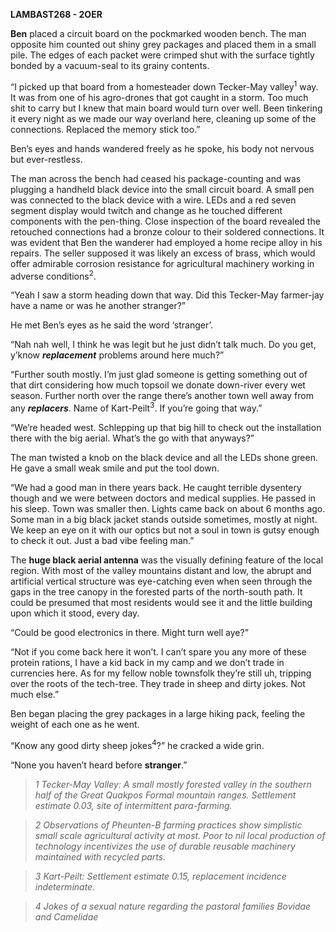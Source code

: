 **LAMBAST268 - 2OER**

**Ben** placed a circuit board on the pockmarked wooden bench. The man
opposite him counted out shiny grey packages and placed them in a small
pile. The edges of each packet were crimped shut with the surface
tightly bonded by a vacuum-seal to its grainy contents.

“I picked up that board from a homesteader down Tecker-May
valley<sup>1</sup> way. It was from one of his agro-drones that got
caught in a storm. Too much shit to carry but I knew that main board
would turn over well. Been tinkering it every night as we made our way
overland here, cleaning up some of the connections. Replaced the memory
stick too.”

Ben’s eyes and hands wandered freely as he spoke, his body not nervous
but ever-restless.

The man across the bench had ceased his package-counting and was
plugging a handheld black device into the small circuit board. A small
pen was connected to the black device with a wire. LEDs and a red seven
segment display would twitch and change as he touched different
components with the pen-thing. Close inspection of the board revealed
the retouched connections had a bronze colour to their soldered
connections. It was evident that Ben the wanderer had employed a home
recipe alloy in his repairs. The seller supposed it was likely an excess
of brass, which would offer admirable corrosion resistance for
agricultural machinery working in adverse conditions<sup>2</sup>.

“Yeah I saw a storm heading down that way. Did this Tecker-May
farmer-jay have a name or was he another stranger?”

He met Ben’s eyes as he said the word ‘stranger’.

“Nah nah well, I think he was legit but he just didn’t talk much. Do you
get, y’know ***replacement*** problems around here much?”

“Further south mostly. I’m just glad someone is getting something out of
that dirt considering how much topsoil we donate down-river every wet
season. Further north over the range there’s another town well away from
any ***replacers***. Name of Kart-Peilt<sup>3</sup>. If you’re going
that way.”

“We’re headed west. Schlepping up that big hill to check out the
installation there with the big aerial. What’s the go with that
anyways?”

The man twisted a knob on the black device and all the LEDs shone green.
He gave a small weak smile and put the tool down.

“We had a good man in there years back. He caught terrible dysentery
though and we were between doctors and medical supplies. He passed in
his sleep. Town was smaller then. Lights came back on about 6 months
ago. Some man in a big black jacket stands outside sometimes, mostly at
night. We keep an eye on it with our optics but not a soul in town is
gutsy enough to check it out. Just a bad vibe feeling man.”

The **huge black aerial antenna** was the visually defining feature of
the local region. With most of the valley mountains distant and low, the
abrupt and artificial vertical structure was eye-catching even when seen
through the gaps in the tree canopy in the forested parts of the
north-south path. It could be presumed that most residents would see it
and the little building upon which it stood, every day.

“Could be good electronics in there. Might turn well aye?”

“Not if you come back here it won’t. I can’t spare you any more of these
protein rations, I have a kid back in my camp and we don’t trade in
currencies here. As for my fellow noble townsfolk they’re still uh,
tripping over the roots of the tech-tree. They trade in sheep and dirty
jokes. Not much else.”

Ben began placing the grey packages in a large hiking pack, feeling the
weight of each one as he went.

“Know any good dirty sheep jokes<sup>4</sup>?” he cracked a wide grin.

“None you haven’t heard before **stranger**.”

>*1 Tecker-May Valley: A small mostly forested valley in the southern
half of the Great Quakpos Formal mountain ranges. Settlement estimate
0.03, site of intermittent para-farming.*

>*2 Observations of Pheunten-B farming practices show simplistic small
scale agricultural activity at most. Poor to nil local production of
technology incentivizes the use of durable reusable machinery maintained
with recycled parts.*

>*3 Kart-Peilt: Settlement estimate 0.15, replacement incidence
indeterminate.*

>*4 Jokes of a sexual nature regarding the pastoral families Bovidae and
Camelidae*